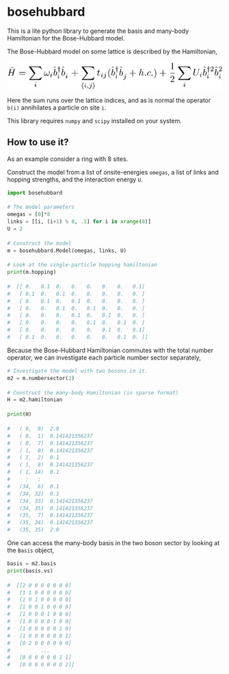 # bosehubbard

This is a lite python library to generate the basis and many-body Hamiltonian for the Bose-Hubbard model.

The Bose-Hubbard model on some lattice is described by the Hamiltonian,

![The Bose-Hubbard Hamiltonian](https://raw.githubusercontent.com/georglind/bosehubbard/master/figs/bosehubbard.png "The Bose Hubbard Hamiltonian")

Here the sum runs over the lattice indices, and as is normal the operator `b(i)` annihilates a particle on site `i`. 

This library requires `numpy` and `scipy` installed on your system.

## How to use it?

As an example consider a ring with 8 sites. 

Construct the model from a list of onsite-energies `omegas`, a list of links and hopping strengths, and the interaction energy `U`.

```python
import bosehubbard

# The model parameters
omegas = [0]*8
links = [[i, (i+1) % 8, .1] for i in xrange(8)]
U = 2

# Construct the model
m = bosehubbard.Model(omegas, links, U)

# Look at the single-particle hopping hamiltonian
print(m.hopping)

#  [[ 0.   0.1  0.   0.   0.   0.   0.   0.1]
#   [ 0.1  0.   0.1  0.   0.   0.   0.   0. ]
#   [ 0.   0.1  0.   0.1  0.   0.   0.   0. ]
#   [ 0.   0.   0.1  0.   0.1  0.   0.   0. ]
#   [ 0.   0.   0.   0.1  0.   0.1  0.   0. ]
#   [ 0.   0.   0.   0.   0.1  0.   0.1  0. ]
#   [ 0.   0.   0.   0.   0.   0.1  0.   0.1]
#   [ 0.1  0.   0.   0.   0.   0.   0.1  0. ]]
```

Because the Bose-Hubbard Hamiltonian commutes with the total number operator, we can investigate each particle number sector separately,

```python
# Investigate the model with two bosons in it.
m2 = m.numbersector(2)

# Construct the many-body Hamiltonian (in sparse format)
H = m2.hamiltonian

print(H)

#	( 0,  0)  2.0
#	( 0,  1)  0.141421356237
#	( 0,  7)  0.141421356237
#	( 1,  0)  0.141421356237
#	( 1,  2)  0.1
#	( 1,  8)  0.141421356237
#	( 1, 14)  0.1
#	  :	  :
#	(34,  6)  0.1
#	(34, 32)  0.1
#	(34, 33)  0.141421356237
#	(34, 35)  0.141421356237
#	(35,  7)  0.141421356237
#	(35, 34)  0.141421356237
#	(35, 35)  2.0
```

One can access the many-body basis in the two boson sector by looking at the `Basis` object,

```python
basis = m2.basis
print(basis.vs)

#  [[2 0 0 0 0 0 0 0]
#   [1 1 0 0 0 0 0 0]
#   [1 0 1 0 0 0 0 0]
#   [1 0 0 1 0 0 0 0]
#   [1 0 0 0 1 0 0 0]
#   [1 0 0 0 0 1 0 0]
#   [1 0 0 0 0 0 1 0]
#   [1 0 0 0 0 0 0 1]
#   [0 2 0 0 0 0 0 0]
#          ...
#   [0 0 0 0 0 0 1 1]
#   [0 0 0 0 0 0 0 2]]
```
